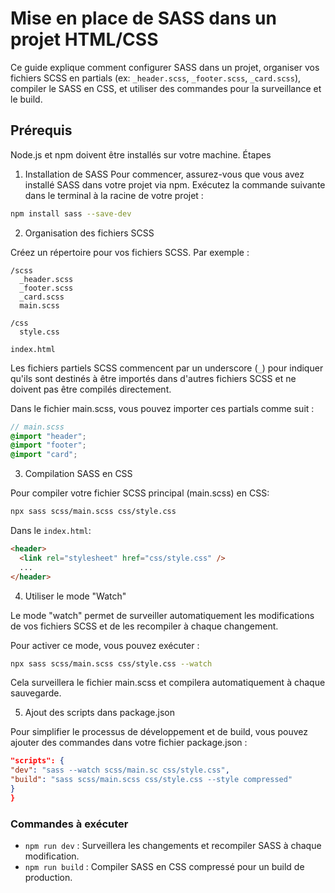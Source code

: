 # Mise en place de SASS dans un projet HTML/CSS

Ce guide explique comment configurer SASS dans un projet, organiser vos fichiers SCSS en partials (ex: `_header.scss`, `_footer.scss`, `_card.scss`), compiler le SASS en CSS, et utiliser des commandes pour la surveillance et le build.

## Prérequis

Node.js et npm doivent être installés sur votre machine.
Étapes

1. Installation de SASS
   Pour commencer, assurez-vous que vous avez installé SASS dans votre projet via npm. Exécutez la commande suivante dans le terminal à la racine de votre projet :

```bash
npm install sass --save-dev
```

2. Organisation des fichiers SCSS

Créez un répertoire pour vos fichiers SCSS.
Par exemple :

```plaintext
/scss
  _header.scss
  _footer.scss
  _card.scss
  main.scss

/css
  style.css

index.html
```

Les fichiers partiels SCSS commencent par un underscore (`_`) pour indiquer qu'ils sont destinés à être importés dans d'autres fichiers SCSS et ne doivent pas être compilés directement.

Dans le fichier main.scss, vous pouvez importer ces partials comme suit :

```scss
// main.scss
@import "header";
@import "footer";
@import "card";
```

3. Compilation SASS en CSS

Pour compiler votre fichier SCSS principal (main.scss) en CSS:

```bash
npx sass scss/main.scss css/style.css
```

Dans le `index.html`:

```html
<header>
  <link rel="stylesheet" href="css/style.css" />
  ...
</header>
```

4. Utiliser le mode "Watch"

Le mode "watch" permet de surveiller automatiquement les modifications de vos fichiers SCSS et de les recompiler à chaque changement.

Pour activer ce mode, vous pouvez exécuter :

```bash
npx sass scss/main.scss css/style.css --watch
```

Cela surveillera le fichier main.scss et compilera automatiquement à chaque sauvegarde.

5. Ajout des scripts dans package.json

Pour simplifier le processus de développement et de build, vous pouvez ajouter des commandes dans votre fichier package.json :

```json
"scripts": {
"dev": "sass --watch scss/main.sc css/style.css",
"build": "sass scss/main.scss css/style.css --style compressed"
}
}
```

### Commandes à exécuter

- `npm run dev` : Surveillera les changements et recompiler SASS à chaque modification.
- `npm run build` : Compiler SASS en CSS compressé pour un build de production.
